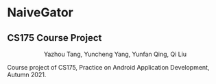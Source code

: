 # NaiveGator

## CS175 Course Project

<center>Yazhou Tang, Yuncheng Yang, Yunfan Qing, Qi Liu</center>

Course project of CS175, Practice on Android Application Development, Autumn 2021.


